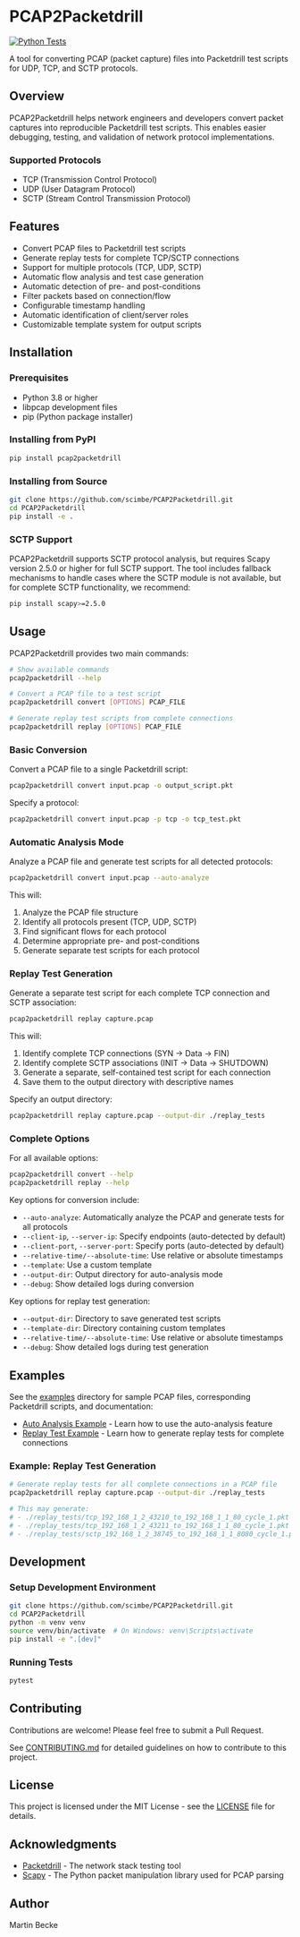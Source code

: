 # PCAP2Packetdrill

[![Python Tests](https://github.com/scimbe/PCAP2Packetdrill/actions/workflows/python-test.yml/badge.svg)](https://github.com/scimbe/PCAP2Packetdrill/actions/workflows/python-test.yml)

A tool for converting PCAP (packet capture) files into Packetdrill test scripts for UDP, TCP, and SCTP protocols.

## Overview

PCAP2Packetdrill helps network engineers and developers convert packet captures into reproducible Packetdrill test scripts. This enables easier debugging, testing, and validation of network protocol implementations.

### Supported Protocols
- TCP (Transmission Control Protocol)
- UDP (User Datagram Protocol)
- SCTP (Stream Control Transmission Protocol)

## Features

- Convert PCAP files to Packetdrill test scripts
- Generate replay tests for complete TCP/SCTP connections
- Support for multiple protocols (TCP, UDP, SCTP)
- Automatic flow analysis and test case generation
- Automatic detection of pre- and post-conditions
- Filter packets based on connection/flow
- Configurable timestamp handling
- Automatic identification of client/server roles
- Customizable template system for output scripts

## Installation

### Prerequisites
- Python 3.8 or higher
- libpcap development files
- pip (Python package installer)

### Installing from PyPI

```bash
pip install pcap2packetdrill
```

### Installing from Source

```bash
git clone https://github.com/scimbe/PCAP2Packetdrill.git
cd PCAP2Packetdrill
pip install -e .
```

### SCTP Support

PCAP2Packetdrill supports SCTP protocol analysis, but requires Scapy version 2.5.0 or higher for full SCTP support. The tool includes fallback mechanisms to handle cases where the SCTP module is not available, but for complete SCTP functionality, we recommend:

```bash
pip install scapy>=2.5.0
```

## Usage

PCAP2Packetdrill provides two main commands:

```bash
# Show available commands
pcap2packetdrill --help

# Convert a PCAP file to a test script
pcap2packetdrill convert [OPTIONS] PCAP_FILE

# Generate replay test scripts from complete connections
pcap2packetdrill replay [OPTIONS] PCAP_FILE
```

### Basic Conversion

Convert a PCAP file to a single Packetdrill script:

```bash
pcap2packetdrill convert input.pcap -o output_script.pkt
```

Specify a protocol:

```bash
pcap2packetdrill convert input.pcap -p tcp -o tcp_test.pkt
```

### Automatic Analysis Mode

Analyze a PCAP file and generate test scripts for all detected protocols:

```bash
pcap2packetdrill convert input.pcap --auto-analyze
```

This will:
1. Analyze the PCAP file structure
2. Identify all protocols present (TCP, UDP, SCTP)
3. Find significant flows for each protocol
4. Determine appropriate pre- and post-conditions
5. Generate separate test scripts for each protocol

### Replay Test Generation

Generate a separate test script for each complete TCP connection and SCTP association:

```bash
pcap2packetdrill replay capture.pcap
```

This will:
1. Identify complete TCP connections (SYN → Data → FIN)
2. Identify complete SCTP associations (INIT → Data → SHUTDOWN)
3. Generate a separate, self-contained test script for each connection
4. Save them to the output directory with descriptive names

Specify an output directory:

```bash
pcap2packetdrill replay capture.pcap --output-dir ./replay_tests
```

### Complete Options

For all available options:

```bash
pcap2packetdrill convert --help
pcap2packetdrill replay --help
```

Key options for conversion include:
- `--auto-analyze`: Automatically analyze the PCAP and generate tests for all protocols
- `--client-ip`, `--server-ip`: Specify endpoints (auto-detected by default)
- `--client-port`, `--server-port`: Specify ports (auto-detected by default)
- `--relative-time/--absolute-time`: Use relative or absolute timestamps
- `--template`: Use a custom template
- `--output-dir`: Output directory for auto-analysis mode
- `--debug`: Show detailed logs during conversion

Key options for replay test generation:
- `--output-dir`: Directory to save generated test scripts
- `--template-dir`: Directory containing custom templates
- `--relative-time/--absolute-time`: Use relative or absolute timestamps
- `--debug`: Show detailed logs during test generation

## Examples

See the [examples](./examples) directory for sample PCAP files, corresponding Packetdrill scripts, and documentation:

- [Auto Analysis Example](./examples/auto_analysis_example.md) - Learn how to use the auto-analysis feature
- [Replay Test Example](./examples/replay_test_example.md) - Learn how to generate replay tests for complete connections

### Example: Replay Test Generation

```bash
# Generate replay tests for all complete connections in a PCAP file
pcap2packetdrill replay capture.pcap --output-dir ./replay_tests

# This may generate:
# - ./replay_tests/tcp_192_168_1_2_43210_to_192_168_1_1_80_cycle_1.pkt
# - ./replay_tests/tcp_192_168_1_2_43211_to_192_168_1_1_80_cycle_1.pkt
# - ./replay_tests/sctp_192_168_1_2_38745_to_192_168_1_1_8080_cycle_1.pkt
```

## Development

### Setup Development Environment

```bash
git clone https://github.com/scimbe/PCAP2Packetdrill.git
cd PCAP2Packetdrill
python -m venv venv
source venv/bin/activate  # On Windows: venv\Scripts\activate
pip install -e ".[dev]"
```

### Running Tests

```bash
pytest
```

## Contributing

Contributions are welcome! Please feel free to submit a Pull Request.

See [CONTRIBUTING.md](CONTRIBUTING.md) for detailed guidelines on how to contribute to this project.

## License

This project is licensed under the MIT License - see the [LICENSE](LICENSE) file for details.

## Acknowledgments

- [Packetdrill](https://github.com/google/packetdrill) - The network stack testing tool
- [Scapy](https://scapy.net/) - The Python packet manipulation library used for PCAP parsing

## Author

Martin Becke